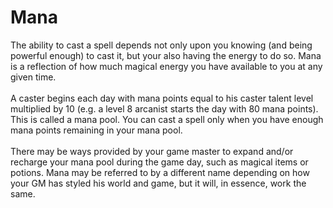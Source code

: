 # Mana

The ability to cast a spell depends not only upon you knowing (and being powerful enough) to cast it, but your also having the energy to do so. Mana is a reflection of how much magical energy you have available to you at any given time.\
\
A caster begins each day with mana points equal to his caster talent level multiplied by 10 (e.g. a level 8 arcanist starts the day with 80 mana points). This is called a mana pool. You can cast a spell only when you have enough mana points remaining in your mana pool.\
\
There may be ways provided by your game master to expand and/or recharge your mana pool during the game day, such as magical items or potions. Mana may be referred to by a different name depending on how your GM has styled his world and game, but it will, in essence, work the same.
